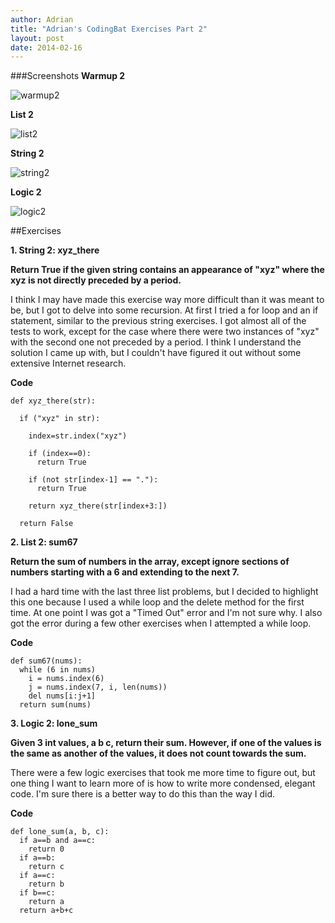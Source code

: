 ```yaml
---
author: Adrian
title: "Adrian's CodingBat Exercises Part 2"
layout: post
date: 2014-02-16
---
```


###Screenshots
**Warmup 2**

![warmup2](http://i.imgur.com/NssaZbR.png)

**List 2**

![list2](http://i.imgur.com/9oI8rK5.png)

**String 2**

![string2](http://i.imgur.com/eUG5bxZ.png)

**Logic 2**

![logic2](http://i.imgur.com/qZf7RGR.png)

##Exercises

**1. String 2: xyz_there**

**Return True if the given string contains an appearance of "xyz" where the xyz is not directly preceded by a period.**

I think I may have made this exercise way more difficult than it was meant to be, but I got to delve into some recursion. At first I tried a for loop and an if statement, similar to the previous string exercises. I got almost all of the tests to work, except for the case where there were two instances of "xyz" with the second one not preceded by a period. I think I understand the solution I came up with, but I couldn't have figured it out without some extensive Internet research.

**Code**

```
def xyz_there(str):

  if ("xyz" in str):
  
    index=str.index("xyz")
    
    if (index==0):
      return True
    
    if (not str[index-1] == "."):
      return True
    
    return xyz_there(str[index+3:])
    
  return False
```

**2. List 2: sum67**

**Return the sum of numbers in the array, except ignore sections of numbers starting with a 6 and extending to the next 7.**

I had a hard time with the last three list problems, but I decided to highlight this one because I used a while loop and the delete method for the first time. At one point I was got a "Timed Out" error and I'm not sure why. I also got the error during a few other exercises when I attempted a while loop.

**Code**

```
def sum67(nums):
  while (6 in nums)
    i = nums.index(6)
    j = nums.index(7, i, len(nums))
    del nums[i:j+1]
  return sum(nums)
```

**3. Logic 2: lone_sum**

**Given 3 int values, a b c, return their sum. However, if one of the values is the same as another of the values, it does not count towards the sum.**

There were a few logic exercises that took me more time to figure out, but one thing I want to learn more of is how to write more condensed, elegant code. I'm sure there is a better way to do this than the way I did.

**Code**

```
def lone_sum(a, b, c):
  if a==b and a==c:
    return 0
  if a==b:
    return c
  if a==c:
    return b
  if b==c:
    return a
  return a+b+c
```
